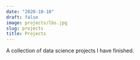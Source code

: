 ```yaml
---
date: "2020-10-10"
draft: false
image: projects/lbs.jpg
slug: projects
title: Projects
---
```


A collection of data science projects I have finished.
